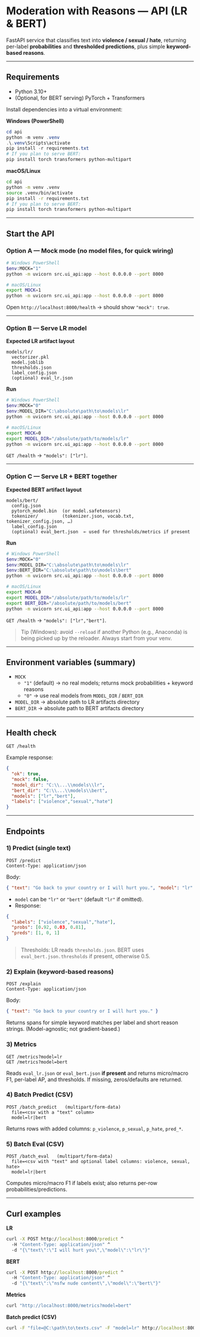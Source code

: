 # Moderation with Reasons — API (LR & BERT)

FastAPI service that classifies text into **violence / sexual / hate**, returning per-label **probabilities** and **thresholded predictions**, plus simple **keyword-based reasons**.

---

## Requirements

- Python 3.10+  
- (Optional, for BERT serving) PyTorch + Transformers

Install dependencies into a virtual environment:

**Windows (PowerShell)**
```powershell
cd api
python -m venv .venv
.\.venv\Scripts\activate
pip install -r requirements.txt
# If you plan to serve BERT:
pip install torch transformers python-multipart
```

**macOS/Linux**
```bash
cd api
python -m venv .venv
source .venv/bin/activate
pip install -r requirements.txt
# If you plan to serve BERT:
pip install torch transformers python-multipart
```

---

## Start the API

### Option A — Mock mode (no model files, for quick wiring)
```bash
# Windows PowerShell
$env:MOCK="1"
python -m uvicorn src.ui_api:app --host 0.0.0.0 --port 8000
```
```bash
# macOS/Linux
export MOCK=1
python -m uvicorn src.ui_api:app --host 0.0.0.0 --port 8000
```
Open `http://localhost:8000/health` → should show `"mock": true`.

---

### Option B — Serve LR model
**Expected LR artifact layout**
```
models/lr/
  vectorizer.pkl
  model.joblib
  thresholds.json
  label_config.json
  (optional) eval_lr.json
```

**Run**
```bash
# Windows PowerShell
$env:MOCK="0"
$env:MODEL_DIR="C:\absolute\path\to\models\lr"
python -m uvicorn src.ui_api:app --host 0.0.0.0 --port 8000
```
```bash
# macOS/Linux
export MOCK=0
export MODEL_DIR="/absolute/path/to/models/lr"
python -m uvicorn src.ui_api:app --host 0.0.0.0 --port 8000
```

`GET /health` → `"models": ["lr"]`.

---

### Option C — Serve LR + BERT together
**Expected BERT artifact layout**
```
models/bert/
  config.json
  pytorch_model.bin  (or model.safetensors)
  tokenizer/         (tokenizer.json, vocab.txt, tokenizer_config.json, …)
  label_config.json
  (optional) eval_bert.json  ← used for thresholds/metrics if present
```

**Run**
```bash
# Windows PowerShell
$env:MOCK="0"
$env:MODEL_DIR="C:\absolute\path\to\models\lr"
$env:BERT_DIR="C:\absolute\path\to\models\bert"
python -m uvicorn src.ui_api:app --host 0.0.0.0 --port 8000
```
```bash
# macOS/Linux
export MOCK=0
export MODEL_DIR="/absolute/path/to/models/lr"
export BERT_DIR="/absolute/path/to/models/bert"
python -m uvicorn src.ui_api:app --host 0.0.0.0 --port 8000
```

`GET /health` → `"models": ["lr","bert"]`.

> Tip (Windows): avoid `--reload` if another Python (e.g., Anaconda) is being picked up by the reloader. Always start from your venv.

---

## Environment variables (summary)

- `MOCK`  
  - `"1"` (default) → no real models; returns mock probabilities + keyword reasons  
  - `"0"` → use real models from `MODEL_DIR` / `BERT_DIR`
- `MODEL_DIR` → absolute path to LR artifacts directory
- `BERT_DIR` → absolute path to BERT artifacts directory

---

## Health check

```
GET /health
```

Example response:
```json
{
  "ok": true,
  "mock": false,
  "model_dir": "C:\\...\\models\\lr",
  "bert_dir": "C:\\...\\models\\bert",
  "models": ["lr","bert"],
  "labels": ["violence","sexual","hate"]
}
```

---

## Endpoints

### 1) Predict (single text)
```
POST /predict
Content-Type: application/json
```
Body:
```json
{ "text": "Go back to your country or I will hurt you.", "model": "lr" }
```
- `model` can be `"lr"` or `"bert"` (default `"lr"` if omitted).
- Response:
```json
{
  "labels": ["violence","sexual","hate"],
  "probs": [0.92, 0.03, 0.81],
  "preds": [1, 0, 1]
}
```
> Thresholds: LR reads `thresholds.json`. BERT uses `eval_bert.json.thresholds` if present, otherwise 0.5.

### 2) Explain (keyword-based reasons)
```
POST /explain
Content-Type: application/json
```
Body:
```json
{ "text": "Go back to your country or I will hurt you." }
```
Returns spans for simple keyword matches per label and short reason strings. (Model-agnostic; not gradient-based.)

### 3) Metrics
```
GET /metrics?model=lr
GET /metrics?model=bert
```
Reads `eval_lr.json` or `eval_bert.json` **if present** and returns micro/macro F1, per-label AP, and thresholds. If missing, zeros/defaults are returned.

### 4) Batch Predict (CSV)
```
POST /batch_predict   (multipart/form-data)
  file=<csv with a "text" column>
  model=lr|bert
```
Returns rows with added columns: `p_violence`, `p_sexual`, `p_hate`, `pred_*`.

### 5) Batch Eval (CSV)
```
POST /batch_eval   (multipart/form-data)
  file=<csv with "text" and optional label columns: violence, sexual, hate>
  model=lr|bert
```
Computes micro/macro F1 if labels exist; also returns per-row probabilities/predictions.

---

## Curl examples

**LR**
```bat
curl -X POST http://localhost:8000/predict ^
  -H "Content-Type: application/json" ^
  -d "{\"text\":\"I will hurt you\",\"model\":\"lr\"}"
```

**BERT**
```bat
curl -X POST http://localhost:8000/predict ^
  -H "Content-Type: application/json" ^
  -d "{\"text\":\"nsfw nude content\",\"model\":\"bert\"}"
```

**Metrics**
```bat
curl "http://localhost:8000/metrics?model=bert"
```

**Batch predict (CSV)**
```bat
curl -F "file=@C:\path\to\texts.csv" -F "model=lr" http://localhost:8000/batch_predict
```